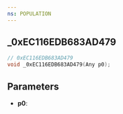 ```yaml
---
ns: POPULATION
---
```

## _0xEC116EDB683AD479

```c
// 0xEC116EDB683AD479
void _0xEC116EDB683AD479(Any p0);
```

## Parameters
* **p0**:
